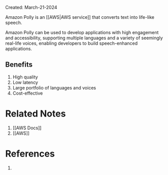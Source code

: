 Created: March-21-2024

Amazon Polly is an [[AWS|AWS service]] that converts text into life-like speech.

Amazon Polly can be used to develop applications with high engagement and accessibility, supporting multiple languages and a variety of seemingly real-life voices, enabling developers to build speech-enhanced applications.
## Benefits

1. High quality
2. Low latency
3. Large portfolio of languages and voices
4. Cost-effective
# Related Notes

1. [[AWS Docs]]
2. [[AWS]]
# References

1. 